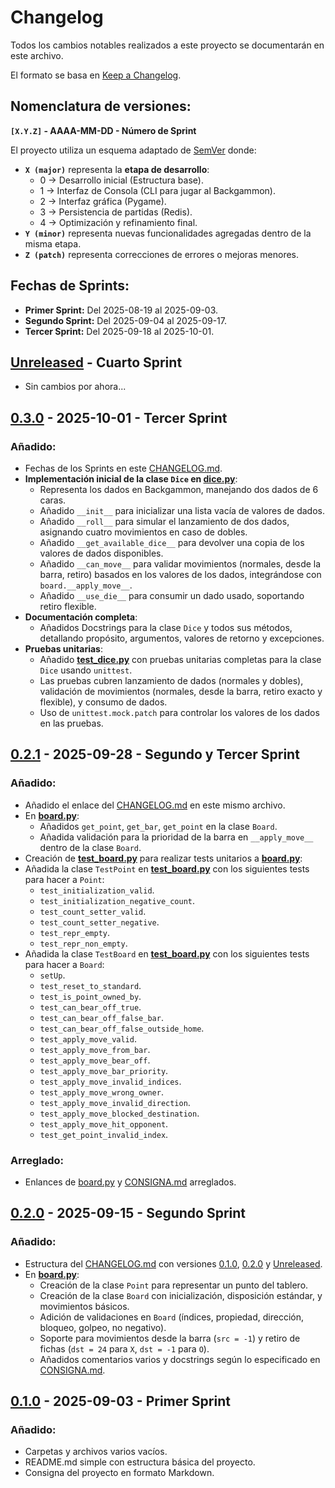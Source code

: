 # Changelog

Todos los cambios notables realizados a este proyecto se documentarán en este archivo.

El formato se basa en [Keep a Changelog](https://keepachangelog.com/en/1.1.0/).

## Nomenclatura de versiones:

**`[X.Y.Z]` - AAAA-MM-DD - Número de Sprint**

El proyecto utiliza un esquema adaptado de [SemVer](https://semver.org/) donde:
- **`X (major)`** representa la **etapa de desarrollo**:
    - 0 → Desarrollo inicial (Estructura base).
    - 1 → Interfaz de Consola (CLI para jugar al Backgammon).
    - 2 → Interfaz gráfica (Pygame).
    - 3 → Persistencia de partidas (Redis).
    - 4 → Optimización y refinamiento final.
- **`Y (minor)`** representa nuevas funcionalidades agregadas dentro de la misma etapa.
- **`Z (patch)`** representa correcciones de errores o mejoras menores.

## Fechas de Sprints:

- **Primer Sprint:** Del 2025-08-19 al 2025-09-03.
- **Segundo Sprint:** Del 2025-09-04 al 2025-09-17.
- **Tercer Sprint:** Del 2025-09-18 al 2025-10-01.

## [Unreleased] - Cuarto Sprint

- Sin cambios por ahora...

## [0.3.0] - 2025-10-01 - Tercer Sprint

### Añadido:

- Fechas de los Sprints en este [CHANGELOG.md].
- **Implementación inicial de la clase `Dice` en [dice.py]**:
    - Representa los dados en Backgammon, manejando dos dados de 6 caras.
    - Añadido `__init__` para inicializar una lista vacía de valores de dados.
    - Añadido `__roll__` para simular el lanzamiento de dos dados, asignando cuatro movimientos en caso de dobles.
    - Añadido `__get_available_dice__` para devolver una copia de los valores de dados disponibles.
    - Añadido `__can_move__` para validar movimientos (normales, desde la barra, retiro) basados en los valores de los dados, integrándose con `board.__apply_move__`.
    - Añadido `__use_die__` para consumir un dado usado, soportando retiro flexible.
- **Documentación completa**:
    - Añadidos Docstrings para la clase `Dice` y todos sus métodos, detallando propósito, argumentos, valores de retorno y excepciones.
- **Pruebas unitarias**:
    - Añadido **[test_dice.py]** con pruebas unitarias completas para la clase `Dice` usando `unittest`.
    - Las pruebas cubren lanzamiento de dados (normales y dobles), validación de movimientos (normales, desde la barra, retiro exacto y flexible), y consumo de dados.
    - Uso de `unittest.mock.patch` para controlar los valores de los dados en las pruebas.

## [0.2.1] - 2025-09-28 - Segundo y Tercer Sprint

### Añadido:

- Añadido el enlace del [CHANGELOG.md] en este mismo archivo.
- En **[board.py]**:
    - Añadidos `get_point`, `get_bar`, `get_point` en la clase `Board`.
    - Añadida validación para la prioridad de la barra en `__apply_move__` dentro de la clase `Board`.
- Creación de **[test_board.py]** para realizar tests unitarios a **[board.py]**:
- Añadida la clase `TestPoint` en **[test_board.py]** con los siguientes tests para hacer a `Point`:
    - `test_initialization_valid`.
    - `test_initialization_negative_count`.
    - `test_count_setter_valid`.
    - `test_count_setter_negative`.
    - `test_repr_empty`.
    - `test_repr_non_empty`.
- Añadida la clase `TestBoard` en **[test_board.py]** con los siguientes tests para hacer a `Board`:
    - `setUp`.
    - `test_reset_to_standard`.
    - `test_is_point_owned_by`.
    - `test_can_bear_off_true`.
    - `test_can_bear_off_false_bar`.
    - `test_can_bear_off_false_outside_home`.
    - `test_apply_move_valid`.
    - `test_apply_move_from_bar`.
    - `test_apply_move_bear_off`.
    - `test_apply_move_bar_priority`.
    - `test_apply_move_invalid_indices`.
    - `test_apply_move_wrong_owner`.
    - `test_apply_move_invalid_direction`.
    - `test_apply_move_blocked_destination`.
    - `test_apply_move_hit_opponent`.
    - `test_get_point_invalid_index`.

### Arreglado:
- Enlances de [board.py] y [CONSIGNA.md] arreglados.

## [0.2.0] - 2025-09-15 - Segundo Sprint

### Añadido:
- Estructura del [CHANGELOG.md] con versiones [0.1.0], [0.2.0] y [Unreleased].
- En **[board.py]**:
    - Creación de la clase `Point` para representar un punto del tablero.
    - Creación de la clase `Board` con inicialización, disposición estándar, y movimientos básicos.
    - Adición de validaciones en `Board` (índices, propiedad, dirección, bloqueo, golpeo, no negativo).
    - Soporte para movimientos desde la barra (`src = -1`) y retiro de fichas (`dst = 24` para `X`, `dst = -1` para `O`).
    - Añadidos comentarios varios y docstrings según lo especificado en [CONSIGNA.md].

## [0.1.0] - 2025-09-03 - Primer Sprint

### Añadido:
- Carpetas y archivos varios vacíos.
- README.md simple con estructura básica del proyecto.
- Consigna del proyecto en formato Markdown.

[test_dice.py]: https://github.com/um-computacion/computacion-2025-backgammon-EnzoAguirre04/blob/main/tests/test_dice.py
[test_board.py]: https://github.com/um-computacion/computacion-2025-backgammon-EnzoAguirre04/blob/main/tests/test_board.py
[dice.py]: https://github.com/um-computacion/computacion-2025-backgammon-EnzoAguirre04/blob/main/core/dice.py
[board.py]: https://github.com/um-computacion/computacion-2025-backgammon-EnzoAguirre04/blob/main/core/board.py
[CONSIGNA.md]: https://github.com/um-computacion/computacion-2025-backgammon-EnzoAguirre04/blob/main/docs/CONSIGNA.md
[CHANGELOG.md]: https://github.com/um-computacion/computacion-2025-backgammon-EnzoAguirre04/blob/main/docs/CHANGELOG.md

[Unreleased]: https://github.com/um-computacion/computacion-2025-backgammon-EnzoAguirre04/compare/v0.3.0...HEAD
[0.3.0]: https://github.com/um-computacion/computacion-2025-backgammon-EnzoAguirre04/compare/v0.2.1...v0.3.0
[0.2.1]: https://github.com/um-computacion/computacion-2025-backgammon-EnzoAguirre04/compare/v0.2.0...v0.2.1
[0.2.0]: https://github.com/um-computacion/computacion-2025-backgammon-EnzoAguirre04/compare/v0.1.0...v0.2.0
[0.1.0]: https://github.com/um-computacion/computacion-2025-backgammon-EnzoAguirre04/releases/tag/v0.1.0